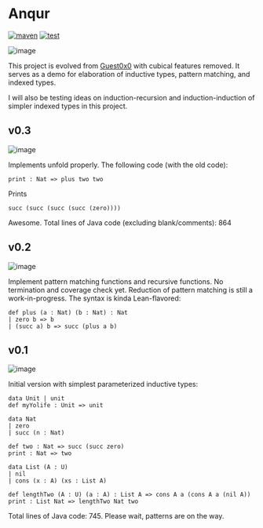# Anqur

[![maven]](https://repo1.maven.org/maven2/org/aya-prover/anqur/base/)
[![test](https://github.com/ice1000/anqur/actions/workflows/gradle-check.yml/badge.svg)](https://github.com/ice1000/anqur/actions/workflows/gradle-check.yml)

![image](https://user-images.githubusercontent.com/16398479/187799888-e873abef-d459-41a7-85ed-77977cb0da01.png)

[maven]: https://img.shields.io/maven-central/v/org.aya-prover.anqur/cli
[Guest0x0]: https://github.com/ice1000/Guest0x0

This project is evolved from [Guest0x0] with cubical features removed. It serves as a demo for elaboration of inductive types, pattern matching, and indexed types.

I will also be testing ideas on induction-recursion and induction-induction of simpler indexed types in this project.

## v0.3

![image](https://user-images.githubusercontent.com/16398479/189470948-626d6669-bfb5-4da5-a079-a15ea605213d.png)

Implements unfold properly. The following code (with the old code):

```
print : Nat => plus two two
```

Prints

```
succ (succ (succ (succ (zero))))
```

Awesome. Total lines of Java code (excluding blank/comments): 864

## v0.2

![image](https://user-images.githubusercontent.com/16398479/188980798-baebf9ad-ebb0-444d-9f48-080920b3182a.png)

Implement pattern matching functions and recursive functions. No termination and coverage check yet. Reduction of pattern matching is still a work-in-progress. The syntax is kinda Lean-flavored:

```
def plus (a : Nat) (b : Nat) : Nat
| zero b => b
| (succ a) b => succ (plus a b)
```

## v0.1

![image](https://user-images.githubusercontent.com/16398479/188972426-80e0f1de-1da8-426e-b221-88cbd8ef16c7.png)

Initial version with simplest parameterized inductive types:

```
data Unit | unit
def myYolife : Unit => unit

data Nat
| zero
| succ (n : Nat)

def two : Nat => succ (succ zero)
print : Nat => two

data List (A : U)
| nil
| cons (x : A) (xs : List A)

def lengthTwo (A : U) (a : A) : List A => cons A a (cons A a (nil A))
print : List Nat => lengthTwo Nat two
```

Total lines of Java code: 745. Please wait, patterns are on the way.
